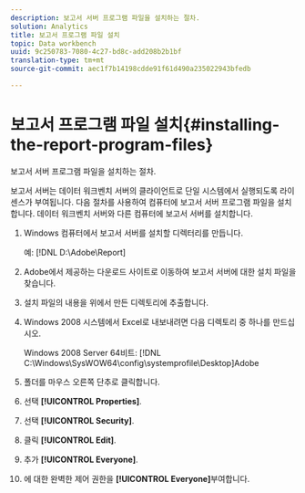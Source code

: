 ```yaml
---
description: 보고서 서버 프로그램 파일을 설치하는 절차.
solution: Analytics
title: 보고서 프로그램 파일 설치
topic: Data workbench
uuid: 9c250783-7080-4c27-bd8c-add208b2b1bf
translation-type: tm+mt
source-git-commit: aec1f7b14198cdde91f61d490a235022943bfedb

---
```



# 보고서 프로그램 파일 설치{#installing-the-report-program-files}

보고서 서버 프로그램 파일을 설치하는 절차.

보고서 서버는 데이터 워크벤치 서버의 클라이언트로 단일 시스템에서 실행되도록 라이센스가 부여됩니다. 다음 절차를 사용하여 컴퓨터에 보고서 서버 프로그램 파일을 설치합니다. 데이터 워크벤치 서버와 다른 컴퓨터에 보고서 서버를 설치합니다.

1. Windows 컴퓨터에서 보고서 서버를 설치할 디렉터리를 만듭니다.

   예: [!DNL D:\Adobe\Report]

1. Adobe에서 제공하는 다운로드 사이트로 이동하여 보고서 서버에 대한 설치 파일을 찾습니다.
1. 설치 파일의 내용을 위에서 만든 디렉토리에 추출합니다.
1. Windows 2008 시스템에서 Excel로 내보내려면 다음 디렉토리 중 하나를 만드십시오.

   Windows 2008 Server 64비트: [!DNL C:\Windows\SysWOW64\config\systemprofile\Desktop]Adobe

1. 폴더를 마우스 오른쪽 단추로 클릭합니다.
1. 선택 **[!UICONTROL Properties]**.
1. 선택 **[!UICONTROL Security]**.
1. 클릭 **[!UICONTROL Edit]**.
1. 추가 **[!UICONTROL Everyone]**.
1. 에 대한 완벽한 제어 권한을 **[!UICONTROL Everyone]**&#x200B;부여합니다.
